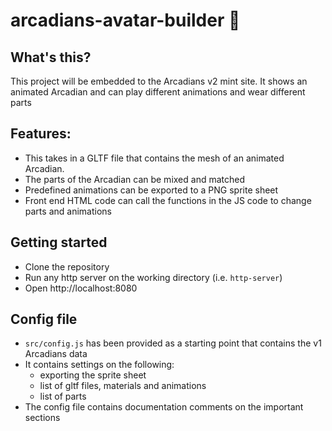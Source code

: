 # arcadians-avatar-builder 🧙

## What's this?

This project will be embedded to the Arcadians v2 mint site. It shows an animated Arcadian and can play different animations and wear different parts

## Features:

- This takes in a GLTF file that contains the mesh of an animated Arcadian. 
- The parts of the Arcadian can be mixed and matched
- Predefined animations can be exported to a PNG sprite sheet
- Front end HTML code can call the functions in the JS code to change parts and animations

## Getting started

- Clone the repository
- Run any http server on the working directory (i.e. `http-server`)
- Open http://localhost:8080

## Config file

- `src/config.js` has been provided as a starting point that contains the v1 Arcadians data
- It contains settings on the following:
    - exporting the sprite sheet
    - list of gltf files, materials and animations
    - list of parts
- The config file contains documentation comments on the important sections
